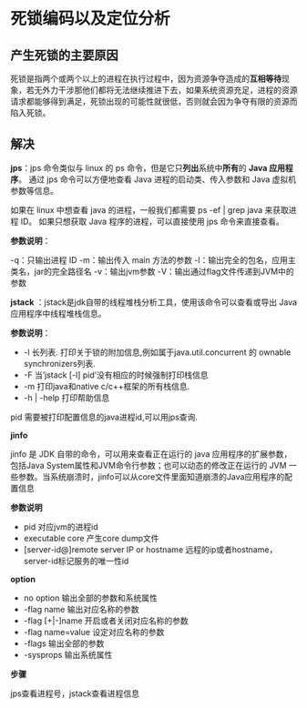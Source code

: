 # 死锁编码以及定位分析

## 产生死锁的主要原因

死锁是指两个或两个以上的进程在执行过程中，因为资源争夺造成的**互相等待**现象，若无外力干涉那他们都将无法继续推进下去，如果系统资源充足，进程的资源请求都能够得到满足，死锁出现的可能性就很低，否则就会因为争夺有限的资源而陷入死锁。

## 解决

**jps**：jps 命令类似与 linux 的 ps 命令，但是它只**列出**系统中**所有**的 **Java 应用程序**。 通过 jps 命令可以方便地查看 Java 进程的启动类、传入参数和 Java 虚拟机参数等信息。

如果在 linux 中想查看 java 的进程，一般我们都需要 ps -ef | grep java 来获取进程 ID。
如果只想获取 Java 程序的进程，可以直接使用 jps 命令来直接查看。

**参数说明**：

-q：只输出进程 ID
-m：输出传入 main 方法的参数
-l：输出完全的包名，应用主类名，jar的完全路径名
-v：输出jvm参数
-V：输出通过flag文件传递到JVM中的参数

**jstack** ：jstack是jdk自带的线程堆栈分析工具，使用该命令可以查看或导出 Java 应用程序中线程堆栈信息。

**参数说明**：

- -l 长列表. 打印关于锁的附加信息,例如属于java.util.concurrent 的 ownable synchronizers列表.
- -F 当’jstack [-l] pid’没有相应的时候强制打印栈信息
- -m 打印java和native c/c++框架的所有栈信息.
- -h | -help 打印帮助信息

pid 需要被打印配置信息的java进程id,可以用jps查询.

**jinfo**

jinfo 是 JDK 自带的命令，可以用来查看正在运行的 java 应用程序的扩展参数，包括Java System属性和JVM命令行参数；也可以动态的修改正在运行的 JVM 一些参数。当系统崩溃时，jinfo可以从core文件里面知道崩溃的Java应用程序的配置信息

**参数说明**

- pid 对应jvm的进程id
- executable core 产生core dump文件
- [server-id@]remote server IP or hostname 远程的ip或者hostname，server-id标记服务的唯一性id

**option**

- no option 输出全部的参数和系统属性
- -flag name 输出对应名称的参数
- -flag [+|-]name 开启或者关闭对应名称的参数
- -flag name=value 设定对应名称的参数
- -flags 输出全部的参数
- -sysprops 输出系统属性

**步骤**

jps查看进程号，jstack查看进程信息